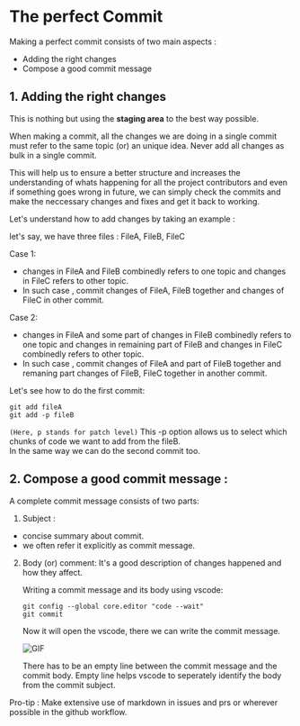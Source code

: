 # The perfect Commit

Making a perfect commit consists of two main aspects :
* Adding the right changes
* Compose a good commit message

## 1. Adding the right changes

This is nothing but using the **staging area** to the best way possible.

When making a commit, all the changes we are doing in a single commit must refer to the same topic (or) an unique idea. Never add all changes as bulk in a single commit.

This will help us to ensure a better structure and increases the understanding of whats happening for all the project contributors and even if something goes wrong in future, we can simply check the commits and make the neccessary changes and fixes and  get it back to working.

Let's understand how to add changes by taking an example :

let's say, we have three files : FileA, FileB, FileC

Case 1:
* changes in FileA and FileB combinedly refers to one topic and changes in FileC refers to other topic.
* In such case , commit changes of FileA, FileB together and changes of FileC in other commit.

Case 2:
* changes in FileA and some part of changes in FileB combinedly refers to one topic and changes in remaining part of FileB and changes in FileC combinedly refers to other topic.
* In such case , commit changes of FileA and part of FileB together and remaning part changes of FileB, FileC together in another commit.

Let's see how to do the first commit:

```
git add fileA
git add -p fileB    
```
`(Here, p stands for patch level)`
This -p option allows us to select which chunks of code we want to add from the fileB.<br>
In the same way we can do the second commit too.

## 2. Compose a good commit message :
A complete commit message consists of two parts:

1. Subject :
 * concise summary about commit.
 * we often refer it explicitly as commit message.
2. Body (or) comment:
   It's a good description of changes happened and how they affect.

	Writing a commit message and its body using vscode:
    ```
    git config --global core.editor "code --wait"
    git commit
    ```
	Now it will open the vscode, there we can write the commit message.

    ![GIF](https://i.stack.imgur.com/pd4eq.gif)

	There has to be an empty line between the commit message and the commit body. Empty line helps vscode to seperately identify the body from the commit subject.

Pro-tip : Make extensive use of markdown in issues and prs or wherever possible in the github workflow.
